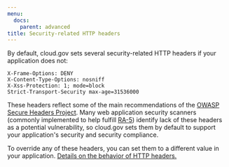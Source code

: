 ```yaml
---
menu:
  docs:
    parent: advanced
title: Security-related HTTP headers
---
```


By default, cloud.gov sets several security-related HTTP headers if your application does not:

```
X-Frame-Options: DENY
X-Content-Type-Options: nosniff
X-Xss-Protection: 1; mode=block
Strict-Transport-Security max-age=31536000
```

These headers reflect some of the main recommendations of the [OWASP Secure Headers Project](https://www.owasp.org/index.php/OWASP_Secure_Headers_Project#tab=Headers). Many web application security scanners (commonly implemented to help fulfill [RA-5](https://nvd.nist.gov/800-53/Rev4/control/RA-5)) identify lack of these headers as a potential vulnerability, so cloud.gov sets them by default to support your application's security and security compliance.

To override any of these headers, you can set them to a different value in your application. [Details on the behavior of HTTP headers.](https://developer.mozilla.org/en-US/docs/Web/HTTP/Headers)